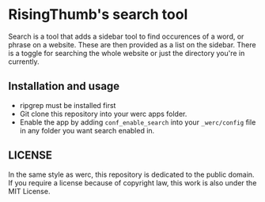 # RisingThumb's search tool

Search is a tool that adds a sidebar tool to find occurences of a word, or phrase on a website. These are then provided as a list on the sidebar. There is a toggle for searching the whole website or just the directory you're in currently.

## Installation and usage
* ripgrep must be installed first
* Git clone this repository into your werc apps folder.
* Enable the app by adding `conf_enable_search` into your `_werc/config` file in any folder you want search enabled in.

## LICENSE

In the same style as werc, this repository is dedicated to the public domain. If you require a license because of copyright law, this work is also under the MIT License.

